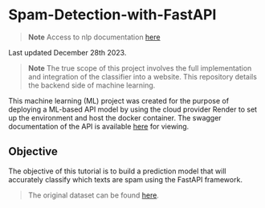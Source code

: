 # Spam-Detection-with-FastAPI

> **Note** Access to nlp documentation [here](https://github.com/weezymatt/text-scrapbook)

Last updated December 28th 2023.

> **Note** The true scope of this project involves the full implementation and integration of the classifier into a website. This repository details the backend side of machine learning.

This machine learning (ML) project was created for the purpose of deploying a ML-based API model by using the cloud provider Render to set up the environment and host the docker container. The swagger documentation of the API is available [here](https://spam-detection-e9se.onrender.com/docs) for viewing.

## Objective
The objective of this tutorial is to build a prediction model that will accurately classify which texts are spam using the FastAPI framework. 
> The original dataset can be found [here](https://archive.ics.uci.edu/dataset/228/sms+spam+collection).


